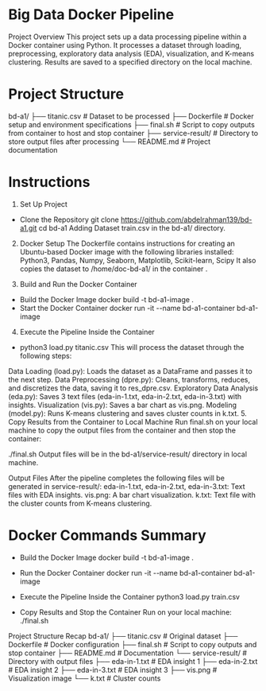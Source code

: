 # Big Data Docker Pipeline
Project Overview
This project sets up a data processing pipeline within a Docker container using Python. It processes a dataset through loading, preprocessing, exploratory data analysis (EDA), visualization, and K-means clustering. Results are saved to a specified directory on the local machine.

# Project Structure
bd-a1/
├── titanic.csv       # Dataset to be processed
├── Dockerfile               # Docker setup and environment specifications
├── final.sh                 # Script to copy outputs from container to host and stop container
├── service-result/          # Directory to store output files after processing
└── README.md                # Project documentation
# Instructions
1. Set Up Project
- Clone the Repository
   git clone https://github.com/abdelrahman139/bd-a1.git
   cd bd-a1
Adding Dataset
train.csv in the bd-a1/ directory.

2. Docker Setup
The Dockerfile contains instructions for creating an Ubuntu-based Docker image with the following libraries installed:
Python3, Pandas, Numpy, Seaborn, Matplotlib, Scikit-learn, Scipy
It also copies the dataset to /home/doc-bd-a1/ in the container .

3. Build and Run the Docker Container
- Build the Docker Image
   docker build -t bd-a1-image .
- Start the Docker Container
   docker run -it --name bd-a1-container bd-a1-image
4. Execute the Pipeline Inside the Container
- python3 load.py titanic.csv
This will process the dataset through the following steps:

Data Loading (load.py): Loads the dataset as a DataFrame and passes it to the next step.
Data Preprocessing (dpre.py): Cleans, transforms, reduces, and discretizes the data, saving it to res_dpre.csv.
Exploratory Data Analysis (eda.py): Saves 3 text files (eda-in-1.txt, eda-in-2.txt, eda-in-3.txt) with insights.
Visualization (vis.py): Saves a bar chart as vis.png.
Modeling (model.py): Runs K-means clustering and saves cluster counts in k.txt.
5. Copy Results from the Container to Local Machine
Run final.sh on your local machine to copy the output files from the container and then stop the container:

./final.sh
Output files will be in the bd-a1/service-result/ directory in local machine.

Output Files
After the pipeline completes the following files will be generated in service-result/:
eda-in-1.txt, eda-in-2.txt, eda-in-3.txt: Text files with EDA insights.
vis.png: A bar chart visualization.
k.txt: Text file with the cluster counts from K-means clustering.
# Docker Commands Summary
- Build the Docker Image
docker build -t bd-a1-image .

- Run the Docker Container
docker run -it --name bd-a1-container bd-a1-image

- Execute the Pipeline Inside the Container
python3 load.py train.csv
- Copy Results and Stop the Container Run on your local machine:
./final.sh

Project Structure Recap
bd-a1/
├── titanic.csv        # Original dataset
├── Dockerfile                # Docker configuration
├── final.sh                  # Script to copy outputs and stop container
├── README.md                 # Documentation
└── service-result/           # Directory with output files
    ├── eda-in-1.txt          # EDA insight 1
    ├── eda-in-2.txt          # EDA insight 2
    ├── eda-in-3.txt          # EDA insight 3
    ├── vis.png               # Visualization image
    └── k.txt                 # Cluster counts
